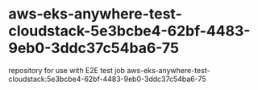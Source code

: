 # aws-eks-anywhere-test-cloudstack-5e3bcbe4-62bf-4483-9eb0-3ddc37c54ba6-75
repository for use with E2E test job aws-eks-anywhere-test-cloudstack:5e3bcbe4-62bf-4483-9eb0-3ddc37c54ba6-75
